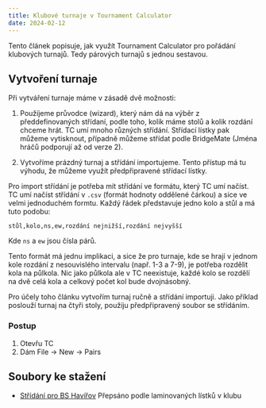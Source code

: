 ```yaml
---
title: Klubové turnaje v Tournament Calculator
date: 2024-02-12
---
```


Tento článek popisuje, jak využít Tournament Calculator pro pořádání klubových turnajů. Tedy párových turnajů s jednou sestavou.

## Vytvoření turnaje

Při vytváření turnaje máme v zásadě dvě možnosti:

1. Použíjeme průvodce (wizard), který nám dá na výběr z předdefinovaných střídaní, podle toho, kolik máme stolů a kolik rozdání chceme hrát. TC umí mnoho různých střídání. Střídací lístky pak můžeme vytisknout, případně můžeme střídat podle BridgeMate (Jména hráčů podporují až od verze 2).

2. Vytvoříme prázdný turnaj a střídání importujeme. Tento přístup má tu výhodu, že můžeme využít předpřipravené střídací lístky.

Pro import střídání je potřeba mít střídání ve formátu, který TC umí načíst. TC umí načíst střídání v `.csv` (formát hodnoty oddělené čárkou) a sice ve velmi jednoduchém formtu. Každý řádek představuje jedno kolo a stůl a má tuto podobu:

```
stůl,kolo,ns,ew,rozdání nejnižší,rozdání nejvyšší
```

Kde `ns` a `ew` jsou čísla párů.

Tento formát má jednu implikaci, a sice že pro turnaje, kde se hrají v jednom kole rozdání z nesouvislého intervalu (např. 1-3 a 7-9), je potřeba rozdělit kola na půlkola. Nic jako půlkola ale v TC neexistuje, každé kolo se rozdělí na dvě celá kola a celkový počet kol bude dvojnásobný.

Pro účely toho článku vytvořím turnaj ručně a střídání importuji. Jako příklad poslouží turnaj na čtyři stoly, použiju předpřipravený soubor se střídáním. 

### Postup

1. Otevřu TC
2. Dám File -> New -> Pairs


## Soubory ke stažení

- [Střídání pro BS Havířov](/soubory/movements/bk-havirov)
    Přepsáno podle laminovaných lístků v klubu